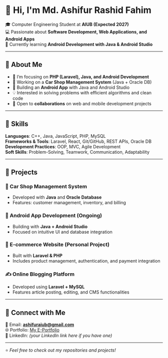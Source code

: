 # 👋 Hi, I'm Md. Ashifur Rashid Fahim  

🎓 Computer Engineering Student at **AIUB (Expected 2027)**  
💻 Passionate about **Software Development, Web Applications, and Android Apps**  
🚀 Currently learning **Android Development with Java & Android Studio**  

---

## 🔹 About Me  
- 🌱 I’m focusing on **PHP (Laravel), Java, and Android Development**  
- 🔭 Working on a **Car Shop Management System** (Java + Oracle DB)  
- 📱 Building an **Android App** with Java and Android Studio  
- 💡 Interested in solving problems with efficient algorithms and clean code  
- 🤝 Open to **collaborations** on web and mobile development projects  

---

## 🔹 Skills  
**Languages**: C++, Java, JavaScript, PHP, MySQL  
**Frameworks & Tools**: Laravel, React, Git/GitHub, REST APIs, Oracle DB  
**Development Practices**: OOP, MVC, Agile Development  
**Soft Skills**: Problem-Solving, Teamwork, Communication, Adaptability  

---

## 🔹 Projects  
### 🚗 Car Shop Management System  
- Developed with **Java** and **Oracle Database**  
- Features: customer management, inventory, and billing  

### 📱 Android App Development (Ongoing)  
- Building with **Java + Android Studio**  
- Focused on intuitive UI and database integration  

### 🛒 E-commerce Website (Personal Project)  
- Built with **Laravel & PHP**  
- Includes product management, authentication, and payment integration  

### ✍️ Online Blogging Platform  
- Developed using **Laravel + MySQL**  
- Features article posting, editing, and CMS functionalities  

---

## 🔹 Connect with Me  
📧 Email: **ashifuraiub@gmail.com**  
🌐 Portfolio: [My E-Portfolio](https://mdashifurrashidfahim.mystrikingly.com/)  
💼 LinkedIn: *(your LinkedIn link here if you have one)*  

---
⭐️ *Feel free to check out my repositories and projects!*  

